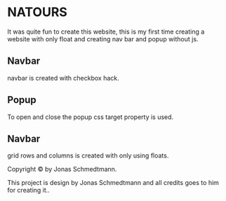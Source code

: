 <h1>NATOURS</h1>

It was quite fun to create this website, this is my first time creating a website with only float and creating nav bar and popup without js.

<h2>Navbar</h2>
navbar is created with checkbox hack.

<h2>Popup</h2>
To open and close the popup css target property is used.

<h2>Navbar</h2>
grid rows and columns is created with only using floats.


Copyright &copy; by Jonas Schmedtmann.

This project is design by Jonas Schmedtmann and all credits goes to him for creating it..
